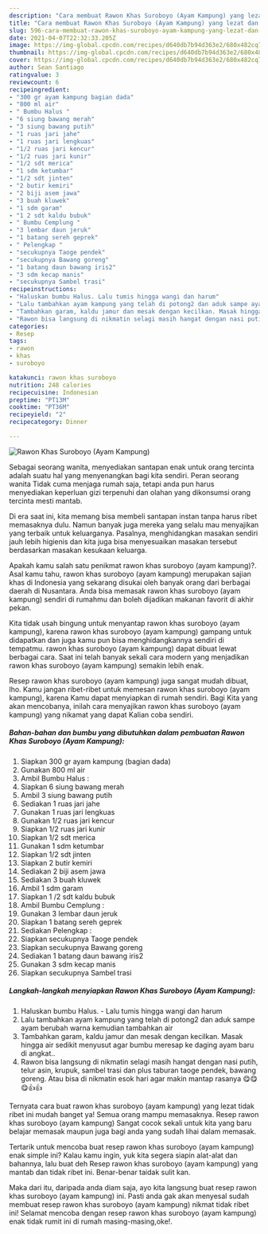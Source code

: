 ```yaml
---
description: "Cara membuat Rawon Khas Suroboyo (Ayam Kampung) yang lezat dan Mudah Dibuat"
title: "Cara membuat Rawon Khas Suroboyo (Ayam Kampung) yang lezat dan Mudah Dibuat"
slug: 596-cara-membuat-rawon-khas-suroboyo-ayam-kampung-yang-lezat-dan-mudah-dibuat
date: 2021-04-07T22:32:33.205Z
image: https://img-global.cpcdn.com/recipes/d640db7b94d363e2/680x482cq70/rawon-khas-suroboyo-ayam-kampung-foto-resep-utama.jpg
thumbnail: https://img-global.cpcdn.com/recipes/d640db7b94d363e2/680x482cq70/rawon-khas-suroboyo-ayam-kampung-foto-resep-utama.jpg
cover: https://img-global.cpcdn.com/recipes/d640db7b94d363e2/680x482cq70/rawon-khas-suroboyo-ayam-kampung-foto-resep-utama.jpg
author: Sean Santiago
ratingvalue: 3
reviewcount: 6
recipeingredient:
- "300 gr ayam kampung bagian dada"
- "800 ml air"
- " Bumbu Halus "
- "6 siung bawang merah"
- "3 siung bawang putih"
- "1 ruas jari jahe"
- "1 ruas jari lengkuas"
- "1/2 ruas jari kencur"
- "1/2 ruas jari kunir"
- "1/2 sdt merica"
- "1 sdm ketumbar"
- "1/2 sdt jinten"
- "2 butir kemiri"
- "2 biji asem jawa"
- "3 buah kluwek"
- "1 sdm garam"
- "1 2 sdt kaldu bubuk"
- " Bumbu Cemplung "
- "3 lembar daun jeruk"
- "1 batang sereh geprek"
- " Pelengkap "
- "secukupnya Taoge pendek"
- "secukupnya Bawang goreng"
- "1 batang daun bawang iris2"
- "3 sdm kecap manis"
- "secukupnya Sambel trasi"
recipeinstructions:
- "Haluskan bumbu Halus. Lalu tumis hingga wangi dan harum"
- "Lalu tambahkan ayam kampung yang telah di potong2 dan aduk sampe ayam berubah warna kemudian tambahkan air"
- "Tambahkan garam, kaldu jamur dan mesak dengan kecilkan. Masak hingga air sedikit menyusut agar bumbu meresap ke daging ayam baru di angkat.."
- "Rawon bisa langsung di nikmatin selagi masih hangat dengan nasi putih, telur asin, krupuk, sambel trasi dan plus taburan taoge pendek, bawang goreng. Atau bisa di nikmatin esok hari agar makin mantap rasanya 😋😋😋👍👍"
categories:
- Resep
tags:
- rawon
- khas
- suroboyo

katakunci: rawon khas suroboyo 
nutrition: 248 calories
recipecuisine: Indonesian
preptime: "PT13M"
cooktime: "PT36M"
recipeyield: "2"
recipecategory: Dinner

---
```



![Rawon Khas Suroboyo (Ayam Kampung)](https://img-global.cpcdn.com/recipes/d640db7b94d363e2/680x482cq70/rawon-khas-suroboyo-ayam-kampung-foto-resep-utama.jpg)

Sebagai seorang wanita, menyediakan santapan enak untuk orang tercinta adalah suatu hal yang menyenangkan bagi kita sendiri. Peran seorang  wanita Tidak cuma menjaga rumah saja, tetapi anda pun harus menyediakan keperluan gizi terpenuhi dan olahan yang dikonsumsi orang tercinta mesti mantab.

Di era  saat ini, kita memang bisa membeli santapan instan tanpa harus ribet memasaknya dulu. Namun banyak juga mereka yang selalu mau menyajikan yang terbaik untuk keluarganya. Pasalnya, menghidangkan masakan sendiri jauh lebih higienis dan kita juga bisa menyesuaikan masakan tersebut berdasarkan masakan kesukaan keluarga. 



Apakah kamu salah satu penikmat rawon khas suroboyo (ayam kampung)?. Asal kamu tahu, rawon khas suroboyo (ayam kampung) merupakan sajian khas di Indonesia yang sekarang disukai oleh banyak orang dari berbagai daerah di Nusantara. Anda bisa memasak rawon khas suroboyo (ayam kampung) sendiri di rumahmu dan boleh dijadikan makanan favorit di akhir pekan.

Kita tidak usah bingung untuk menyantap rawon khas suroboyo (ayam kampung), karena rawon khas suroboyo (ayam kampung) gampang untuk didapatkan dan juga kamu pun bisa menghidangkannya sendiri di tempatmu. rawon khas suroboyo (ayam kampung) dapat dibuat lewat berbagai cara. Saat ini telah banyak sekali cara modern yang menjadikan rawon khas suroboyo (ayam kampung) semakin lebih enak.

Resep rawon khas suroboyo (ayam kampung) juga sangat mudah dibuat, lho. Kamu jangan ribet-ribet untuk memesan rawon khas suroboyo (ayam kampung), karena Kamu dapat menyiapkan di rumah sendiri. Bagi Kita yang akan mencobanya, inilah cara menyajikan rawon khas suroboyo (ayam kampung) yang nikamat yang dapat Kalian coba sendiri.

<!--inarticleads1-->

##### Bahan-bahan dan bumbu yang dibutuhkan dalam pembuatan Rawon Khas Suroboyo (Ayam Kampung):

1. Siapkan 300 gr ayam kampung (bagian dada)
1. Gunakan 800 ml air
1. Ambil  Bumbu Halus :
1. Siapkan 6 siung bawang merah
1. Ambil 3 siung bawang putih
1. Sediakan 1 ruas jari jahe
1. Gunakan 1 ruas jari lengkuas
1. Gunakan 1/2 ruas jari kencur
1. Siapkan 1/2 ruas jari kunir
1. Siapkan 1/2 sdt merica
1. Gunakan 1 sdm ketumbar
1. Siapkan 1/2 sdt jinten
1. Siapkan 2 butir kemiri
1. Sediakan 2 biji asem jawa
1. Sediakan 3 buah kluwek
1. Ambil 1 sdm garam
1. Siapkan 1 /2 sdt kaldu bubuk
1. Ambil  Bumbu Cemplung :
1. Gunakan 3 lembar daun jeruk
1. Siapkan 1 batang sereh geprek
1. Sediakan  Pelengkap :
1. Siapkan secukupnya Taoge pendek
1. Siapkan secukupnya Bawang goreng
1. Sediakan 1 batang daun bawang iris2
1. Gunakan 3 sdm kecap manis
1. Siapkan secukupnya Sambel trasi




<!--inarticleads2-->

##### Langkah-langkah menyiapkan Rawon Khas Suroboyo (Ayam Kampung):

1. Haluskan bumbu Halus. - Lalu tumis hingga wangi dan harum
1. Lalu tambahkan ayam kampung yang telah di potong2 dan aduk sampe ayam berubah warna kemudian tambahkan air
1. Tambahkan garam, kaldu jamur dan mesak dengan kecilkan. Masak hingga air sedikit menyusut agar bumbu meresap ke daging ayam baru di angkat..
1. Rawon bisa langsung di nikmatin selagi masih hangat dengan nasi putih, telur asin, krupuk, sambel trasi dan plus taburan taoge pendek, bawang goreng. Atau bisa di nikmatin esok hari agar makin mantap rasanya 😋😋😋👍👍




Ternyata cara buat rawon khas suroboyo (ayam kampung) yang lezat tidak ribet ini mudah banget ya! Semua orang mampu memasaknya. Resep rawon khas suroboyo (ayam kampung) Sangat cocok sekali untuk kita yang baru belajar memasak maupun juga bagi anda yang sudah lihai dalam memasak.

Tertarik untuk mencoba buat resep rawon khas suroboyo (ayam kampung) enak simple ini? Kalau kamu ingin, yuk kita segera siapin alat-alat dan bahannya, lalu buat deh Resep rawon khas suroboyo (ayam kampung) yang mantab dan tidak ribet ini. Benar-benar taidak sulit kan. 

Maka dari itu, daripada anda diam saja, ayo kita langsung buat resep rawon khas suroboyo (ayam kampung) ini. Pasti anda gak akan menyesal sudah membuat resep rawon khas suroboyo (ayam kampung) nikmat tidak ribet ini! Selamat mencoba dengan resep rawon khas suroboyo (ayam kampung) enak tidak rumit ini di rumah masing-masing,oke!.

